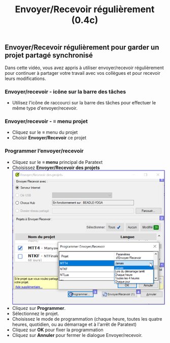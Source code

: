 ﻿---
title: Envoyer/Recevoir régulièrement (0.4c)
---

## Envoyer/Recevoir régulièrement pour garder un projet partagé synchronisé

Dans cette vidéo, vous avez appris à utiliser envoyer/recevoir régulièrement pour continuer à partager votre travail avec vos collègues et pour recevoir leurs modifications.

### Envoyer/recevoir - icône sur la barre des tâches

-   Utilisez l'icône de raccourci sur la barre des tâches pour effectuer le même type d'envoyer/recevoir.

### Envoyer/recevoir - ≡ menu projet 

-   Cliquez sur le **≡** menu du projet 
-   Choisir **Envoyer/Recevoir** ce projet

### Programmer l’envoyer/recevoir

-   Cliquez sur le **≡ menu** principal de Paratext
-   Choisissez **Envoyer/Recevoir des projets**
    ![](../../media/d34b164bd48ddcc6886dad79d6ce2f05.png)
-   Cliquez sur **Programmer**.
-   Sélectionnez le projet.
-   Choisissez le mode de programmation (chaque heure, toutes les quatre heures, quotidien, ou au démarrage et à l'arrêt de Paratext)
-   Cliquez sur **OK** pour fixer la programmation
-   Cliquez sur **Annuler** pour fermer le dialogue Envoyer/recevoir.

